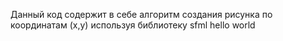 Данный код содержит в себе алгоритм создания рисунка по координатам (х,у) используя библиотеку sfml
hello world
